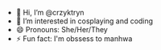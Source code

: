 - 👋 Hi, I’m @crzyktryn
- 👀 I’m interested in cosplaying and coding
- 😄 Pronouns: She/Her/They
- ⚡ Fun fact: I'm obssess to manhwa

<!---
crzyktryn/crzyktryn is a ✨ special ✨ repository because its `README.md` (this file) appears on your GitHub profile.
You can click the Preview link to take a look at your changes.
--->
